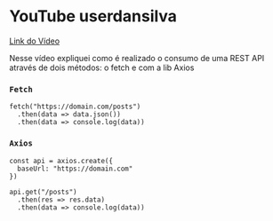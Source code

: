 # YouTube userdansilva

[Link do Vídeo](https://youtu.be/4s8uvDcE4zk)

Nesse vídeo expliquei como é realizado o consumo de uma REST API através de dois métodos: o fetch e com a lib Axios

### `Fetch`

```JS
fetch("https://domain.com/posts")
  .then(data => data.json())
  .then(data => console.log(data))
```

### `Axios`

```JS
const api = axios.create({
  baseUrl: "https://domain.com"
})

api.get("/posts")
  .then(res => res.data)
  .then(data => console.log(data))
```
